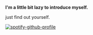 **I'm a little bit lazy to introduce myself.**

just find out yourself.


[![spotify-github-profile](https://spotify-github-profile.vercel.app/api/view?uid=21llbfrg755ecbvzvqdy2pcbi&cover_image=true&theme=default)](https://spotify-github-profile.vercel.app/api/view?uid=21llbfrg755ecbvzvqdy2pcbi&redirect=true)

